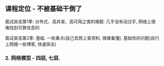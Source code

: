 ## 课程定位 - 不被基础干倒了

面试突击第1季: 分布式、高并发、高可用之类的难题. 几乎没有动过手, 网络上很难找到可靠信息的. 

面试突击第2季: 基础. 一些重点(自己去网上查资料, 很难看懂), 基础性的问题(自行上网搜一些博客, 快速突击)



### 2. 网络模型 - 四层, 七层.











